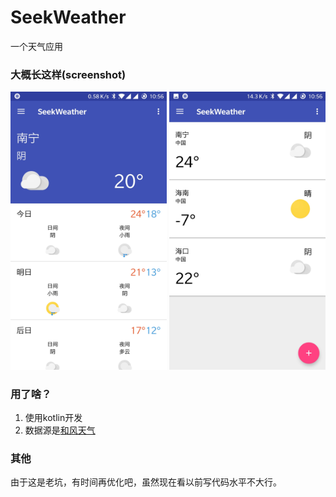 # SeekWeather
一个天气应用

### 大概长这样(screenshot)
<img src="./screen_shot/main.jpg" alt="Example App" width="250px" />
<img src="./screen_shot/city.jpg" alt="Example App" width="250px" />

### 用了啥？
1. 使用kotlin开发
2. 数据源是[和风天气](https://www.heweather.com/)

### 其他
由于这是老坑，有时间再优化吧，虽然现在看以前写代码水平不大行。
